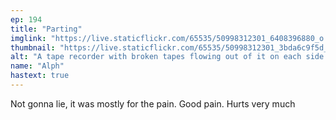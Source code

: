 ```yaml
---
ep: 194
title: "Parting"
imglink: "https://live.staticflickr.com/65535/50998312301_6408396880_o.jpg"
thumbnail: "https://live.staticflickr.com/65535/50998312301_3bda6c9f5d_q.jpg"
alt: "A tape recorder with broken tapes flowing out of it on each side. The tape bears the name 'The Magnus Archives - Parting' on it. The broken tapes are represent the link between Jon and Martin breaking."
name: "Alph"
hastext: true
---
```

Not gonna lie, it was mostly for the pain. Good pain. Hurts very much